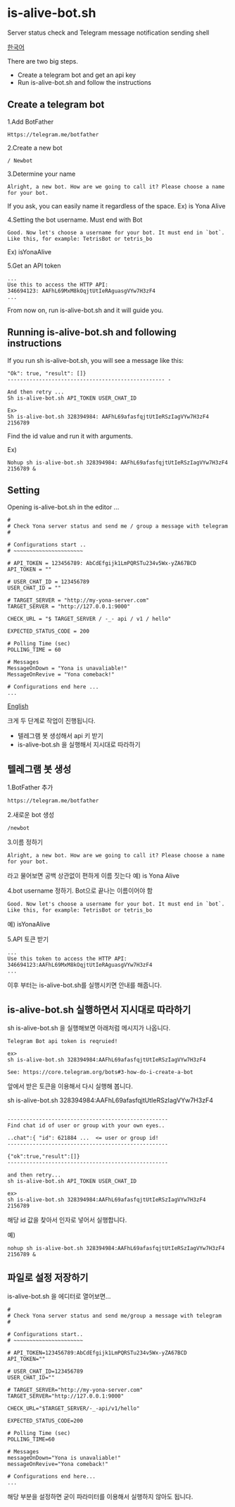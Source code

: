 # is-alive-bot.sh
Server status check and Telegram message notification sending shell

[한국어](#is-alive-botsh)

There are two big steps.

- Create a telegram bot and get an api key
- Run is-alive-bot.sh and follow the instructions

Create a telegram bot
----

1.Add BotFather
```
Https://telegram.me/botfather
```

2.Create a new bot
```
/ Newbot
```

3.Determine your name
```
Alright, a new bot. How are we going to call it? Please choose a name for your bot.
```
If you ask, you can easily name it regardless of the space.
Ex) is Yona Alive

4.Setting the bot username. Must end with Bot
```
Good. Now let's choose a username for your bot. It must end in `bot`. Like this, for example: TetrisBot or tetris_bo
```
Ex) isYonaAlive

5.Get an API token
```
...
Use this to access the HTTP API:
346694123: AAFhL69MxM8kOqjtUtIeRAguasgVYw7H3zF4
...
```

From now on, run is-alive-bot.sh and it will guide you.


Running is-alive-bot.sh and following instructions
---

If you run sh is-alive-bot.sh, you will see a message like this:

```
"Ok": true, "result": []}
-------------------------------------------------- -

And then retry ...
Sh is-alive-bot.sh API_TOKEN USER_CHAT_ID

Ex>
Sh is-alive-bot.sh 328394984: AAFhL69afasfqjtUtIeRSzIagVYw7H3zF4 2156789
```

Find the id value and run it with arguments.

Ex)
```
Nohup sh is-alive-bot.sh 328394984: AAFhL69afasfqjtUtIeRSzIagVYw7H3zF4 2156789 &
```

Setting
---
Opening is-alive-bot.sh in the editor ...

```
#
# Check Yona server status and send me / group a message with telegram
#

# Configurations start ..
# ~~~~~~~~~~~~~~~~~~~~~~

# API_TOKEN = 123456789: AbCdEfgijk1LmPQRSTu234v5Wx-yZA67BCD
API_TOKEN = ""

# USER_CHAT_ID = 123456789
USER_CHAT_ID = ""

# TARGET_SERVER = "http://my-yona-server.com"
TARGET_SERVER = "http://127.0.0.1:9000"

CHECK_URL = "$ TARGET_SERVER / -_- api / v1 / hello"

EXPECTED_STATUS_CODE = 200

# Polling Time (sec)
POLLING_TIME = 60

# Messages
MessageOnDown = "Yona is unavaliable!"
MessageOnRevive = "Yona comeback!"

# Configurations end here ...
...
```


[English](#is-alive-bot)

크게 두 단계로 작업이 진행됩니다.

- 텔레그램 봇 생성해서 api 키 받기
- is-alive-bot.sh 을 실행해서 지시대로 따라하기


텔레그램 봇 생성
----

1.BotFather 추가
```
https://telegram.me/botfather
```
2.새로운 bot 생성
```
/newbot
```
3.이름 정하기
```
Alright, a new bot. How are we going to call it? Please choose a name for your bot.
```
라고 물어보면 공백 상관없이 편하게 이름 짓는다
예) is Yona Alive

4.bot username 정하기. Bot으로 끝나는 이름이어야 함
```
Good. Now let's choose a username for your bot. It must end in `bot`. Like this, for example: TetrisBot or tetris_bo
```
예) isYonaAlive

5.API 토큰 받기
```
...
Use this token to access the HTTP API:
346694123:AAFhL69MxM8kOqjtUtIeRAguasgVYw7H3zF4
...
```

이후 부터는 is-alive-bot.sh를 실행시키면 안내를 해줍니다.



is-alive-bot.sh 실행하면서 지시대로 따라하기
---

sh is-alive-bot.sh 을 실행해보면 아래처럼 메시지가 나옵니다.

```                                                       
Telegram Bot api token is reqruied!

ex>
sh is-alive-bot.sh 328394984:AAFhL69afasfqjtUtIeRSzIagVYw7H3zF4

See: https://core.telegram.org/bots#3-how-do-i-create-a-bot
```

앞에서 받은 토큰을 이용해서 다시 실행해 봅니다.


sh is-alive-bot.sh 328394984:AAFhL69afasfqjtUtIeRSzIagVYw7H3zF4                    

```

---------------------------------------------------
Find chat id of user or group with your own eyes..

..chat":{ "id": 621884 ...  <= user or group id!
---------------------------------------------------

{"ok":true,"result":[]}
---------------------------------------------------

and then retry...
sh is-alive-bot.sh API_TOKEN USER_CHAT_ID

ex>
sh is-alive-bot.sh 328394984:AAFhL69afasfqjtUtIeRSzIagVYw7H3zF4 2156789
```

해당 id 값을 찾아서 인자로 넣어서 실행합니다.

예)
```
nohup sh is-alive-bot.sh 328394984:AAFhL69afasfqjtUtIeRSzIagVYw7H3zF4 2156789 &
```

파일로 설정 저장하기
---
is-alive-bot.sh 을 에디터로 열어보면...

```
#
# Check Yona server status and send me/group a message with telegram
#

# Configurations start..
# ~~~~~~~~~~~~~~~~~~~~~~

# API_TOKEN=123456789:AbCdEfgijk1LmPQRSTu234v5Wx-yZA67BCD
API_TOKEN=""

# USER_CHAT_ID=123456789
USER_CHAT_ID=""

# TARGET_SERVER="http://my-yona-server.com"
TARGET_SERVER="http://127.0.0.1:9000"

CHECK_URL="$TARGET_SERVER/-_-api/v1/hello"

EXPECTED_STATUS_CODE=200

# Polling Time (sec)
POLLING_TIME=60

# Messages
messageOnDown="Yona is unavaliable!"
messageOnRevive="Yona comeback!"

# Configurations end here...
...
```

해당 부분을 설정하면 굳이 파라미터를 이용해서 실행하지 않아도 됩니다.

